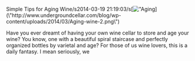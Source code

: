 Simple Tips for Aging Wine/s2014-03-19 21:19:03/s[![\"Aging](\"http://www.undergroundcellar.com/blog/wp-content/uploads/2014/03/Aging-wine-2.png\")](\"http://www.undergroundcellar.com/blog/wp-content/uploads/2014/03/Aging-wine-2.png\")

Have you ever dreamt of having your own wine cellar to store and age your wine? You know, one with a beautiful spiral staircase and perfectly organized bottles by varietal and age? For those of us wine lovers, this is a daily fantasy. I mean seriously, we